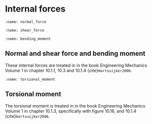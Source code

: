 # Internal forces

```{index} Normal force
:name: normal_force
```
```{index} Shear force
:name: shear_force
```
```{index} Bending moment
:name: bending_moment
```
## Normal and shear force and bending moment
These internal forces are treated in in the book Engineering Mechanics Volume 1 in chapter 10.1.1, 10.3 and 10.1.4 {cite}`Hartsuijker2006`.

```{index} Torsional moment
:name: torsional_moment
```
## Torsional moment
The torsional moment is treated in in the book Engineering Mechanics Volume 1 in chapter 10.1.3, specifically with figure 10.16, and 10.1.4 {cite}`Hartsuijker2006`.
